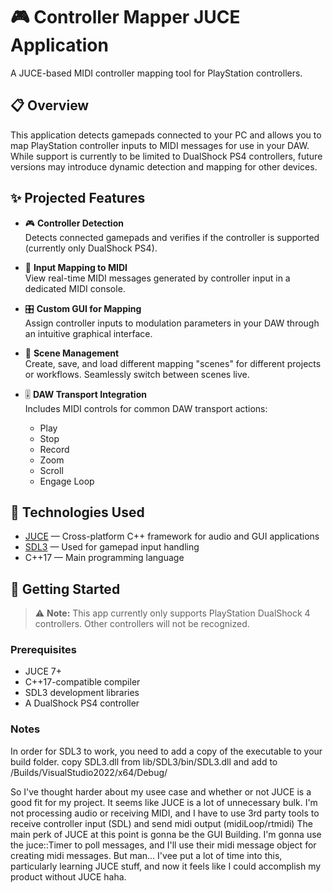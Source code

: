# 🎮 Controller Mapper JUCE Application

A JUCE-based MIDI controller mapping tool for PlayStation controllers.

## 📋 Overview

This application detects gamepads connected to your PC and allows you to map PlayStation controller inputs to MIDI messages for use in your DAW. While support is currently to be limited to DualShock PS4 controllers, future versions may introduce dynamic detection and mapping for other devices.

## ✨ Projected Features

- 🎮 **Controller Detection**  
  Detects connected gamepads and verifies if the controller is supported (currently only DualShock PS4).

- 🧠 **Input Mapping to MIDI**  
  View real-time MIDI messages generated by controller input in a dedicated MIDI console.

- 🎛️ **Custom GUI for Mapping**  
  Assign controller inputs to modulation parameters in your DAW through an intuitive graphical interface.

- 📁 **Scene Management**  
  Create, save, and load different mapping "scenes" for different projects or workflows. Seamlessly switch between scenes live.

- 🎚️ **DAW Transport Integration**  
  Includes MIDI controls for common DAW transport actions:
  - Play
  - Stop
  - Record
  - Zoom
  - Scroll
  - Engage Loop

## 🔧 Technologies Used

- [JUCE](https://juce.com/) — Cross-platform C++ framework for audio and GUI applications  
- [SDL3](https://github.com/libsdl-org/SDL) — Used for gamepad input handling  
- C++17 — Main programming language

## 🚀 Getting Started

> ⚠️ **Note:** This app currently only supports PlayStation DualShock 4 controllers. Other controllers will not be recognized.

### Prerequisites

- JUCE 7+
- C++17-compatible compiler
- SDL3 development libraries
- A DualShock PS4 controller

### Notes

In order for SDL3 to work, you need to add a copy of the executable to your build folder.
copy SDL3.dll from lib/SDL3/bin/SDL3.dll
and add to /Builds/VisualStudio2022/x64/Debug/

So I've thought harder about my usee case and whether or not JUCE is a good fit for my project. It seems like JUCE is a lot of unnecessary bulk.
I'm not processing audio or receiving MIDI, and I have to use 3rd party tools to receive controller input (SDL) and send midi output (midiLoop/rtmidi)
The main perk of JUCE at this point is gonna be the GUI Building. I'm gonna use the juce::Timer to poll messages, and I'll use their midi message object for creating midi messages. But man... I'vee put a lot of time into this, particularly learning JUCE stuff, and now it feels like I could accomplish my product without JUCE haha.
